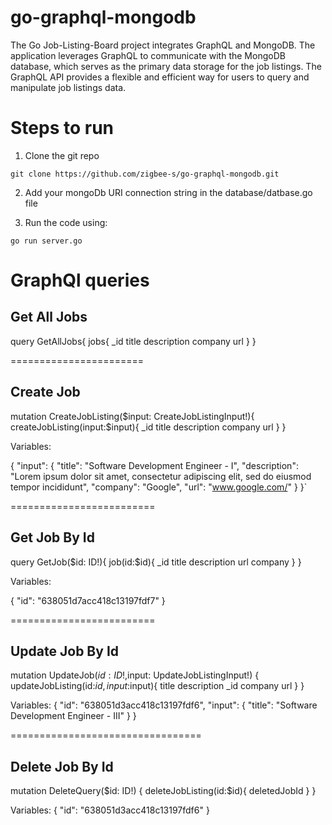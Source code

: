 # go-graphql-mongodb
The Go Job-Listing-Board project integrates GraphQL and MongoDB. The application leverages GraphQL to communicate with the MongoDB database, which serves as the primary data storage for the job listings. The GraphQL API provides a flexible and efficient way for users to query and manipulate job listings data.

# Steps to run
1. Clone the git repo
```
git clone https://github.com/zigbee-s/go-graphql-mongodb.git
```

2. Add your mongoDb URI connection string in the database/datbase.go file

3. Run the code using: 
```
go run server.go
```

# GraphQl queries

## Get All Jobs
query GetAllJobs{ jobs{ _id title description company url } }

=======================

## Create Job
mutation CreateJobListing($input: CreateJobListingInput!){ createJobListing(input:$input){ _id title description company url } }

Variables:

{ "input": { "title": "Software Development Engineer - I", "description": "Lorem ipsum dolor sit amet, consectetur adipiscing elit, sed do eiusmod tempor incididunt", "company": "Google", "url": "www.google.com/" } }`

=========================

## Get Job By Id
query GetJob($id: ID!){ job(id:$id){ _id title description url company } }

Variables:

{ "id": "638051d7acc418c13197fdf7" }

=========================

## Update Job By Id
mutation UpdateJob($id: ID!,$input: UpdateJobListingInput!) { updateJobListing(id:$id,input:$input){ title description _id company url } }

Variables:
{ "id": "638051d3acc418c13197fdf6", "input": { "title": "Software Development Engineer - III" } }

=================================

## Delete Job By Id
mutation DeleteQuery($id: ID!) { deleteJobListing(id:$id){ deletedJobId } }

Variables:
{ "id": "638051d3acc418c13197fdf6" }